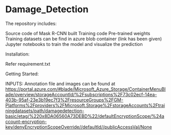# Damage_Detection

The repository includes:

  Source code of Mask R-CNN built 
  Training code 
  Pre-trained weights 
  Training datasets can be find in azure blob container (link has been given)
  Jupyter notebooks to train the model and visualize the prediction
  
 Installation:
 
  Refer requirement.txt
  
 Getting Started:
 
  INPUTS:
    Annotation file and images can be found at 
        https://portal.azure.com/#blade/Microsoft_Azure_Storage/ContainerMenuBlade/overview/storageAccountId/%2Fsubscriptions%2F73c02ecf-14ea-403b-95af-23e3b19ec7f3%2FresourceGroups%2FGM-Platforms%2Fproviders%2FMicrosoft.Storage%2FstorageAccounts%2Ftrainingdatasets/path/damagedetection-basic/etag/%220x8DA06560A73DEBD%22/defaultEncryptionScope/%24account-encryption-key/denyEncryptionScopeOverride//defaultId//publicAccessVal/None
        
       

  



